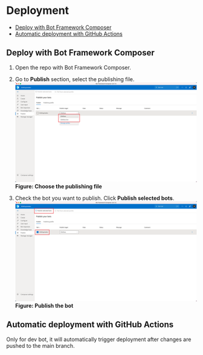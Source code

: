# Deployment

-   [Deploy with Bot Framework Composer](#deploy-with-bot-framework-composer)
-   [Automatic deployment with GitHub Actions](#automatic-deployment-with-github-actions)

## Deploy with Bot Framework Composer

1. Open the repo with Bot Framework Composer.

2. Go to **Publish** section, select the publishing file.
   ![composer-choose-publishing-file](images/composer-choose-publishing-file.png)
   **Figure: Choose the publishing file**

3. Check the bot you want to publish. Click **Publish selected bots**.
   ![publish-the-bot](images/composer-publish-the-bot.png)
   **Figure: Publish the bot**

## Automatic deployment with GitHub Actions

Only for dev bot, it will automatically trigger deployment after changes are pushed to the main branch.
